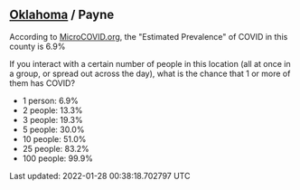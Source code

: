 
## [Oklahoma](/united-states/oklahoma) / Payne

According to [MicroCOVID.org](http://microcovid.org),
the "Estimated Prevalence" of COVID in this county is 6.9%

If you interact with a certain number of people in this location
(all at once in a group, or spread out across the day), what is the chance that
1 or more of them has COVID?

- 1 person: 6.9%
- 2 people: 13.3%
- 3 people: 19.3%
- 5 people: 30.0%
- 10 people: 51.0%
- 25 people: 83.2%
- 100 people: 99.9%

Last updated: 2022-01-28 00:38:18.702797 UTC
